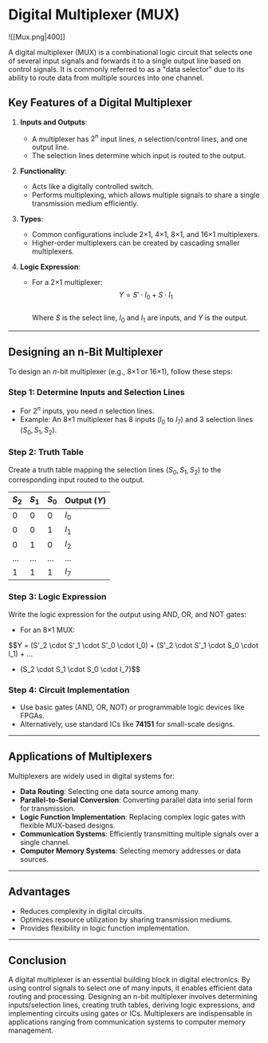 # Digital Multiplexer (MUX)  

![[Mux.png|400]]

A digital multiplexer (MUX) is a combinational logic circuit that selects one of several input signals and forwards it to a single output line based on control signals. It is commonly referred to as a "data selector" due to its ability to route data from multiple sources into one channel.  

## Key Features of a Digital Multiplexer  
1. **Inputs and Outputs**:  
   - A multiplexer has $2^n$ input lines, $n$ selection/control lines, and one output line.  
   - The selection lines determine which input is routed to the output.  

2. **Functionality**:  
   - Acts like a digitally controlled switch.  
   - Performs multiplexing, which allows multiple signals to share a single transmission medium efficiently.  

3. **Types**:  
   - Common configurations include 2×1, 4×1, 8×1, and 16×1 multiplexers.  
   - Higher-order multiplexers can be created by cascading smaller multiplexers.  

4. **Logic Expression**:  
   - For a 2×1 multiplexer:  
     $$
     Y = S' \cdot I_0 + S \cdot I_1
     $$  
     Where $S$ is the select line, $I_0$ and $I_1$ are inputs, and $Y$ is the output.  

---

## Designing an n-Bit Multiplexer  
To design an $n$-bit multiplexer (e.g., 8×1 or 16×1), follow these steps:  

### Step 1: Determine Inputs and Selection Lines  
- For $2^n$ inputs, you need $n$ selection lines.  
- Example: An 8×1 multiplexer has 8 inputs ($I_0$ to $I_7$) and 3 selection lines ($S_0, S_1, S_2$).  

### Step 2: Truth Table  
Create a truth table mapping the selection lines ($S_0, S_1, S_2$) to the corresponding input routed to the output.  

| $S_2$ | $S_1$ | $S_0$ | Output ($Y$) |
|---------|---------|---------|----------------|
| 0       | 0       | 0       | $I_0$        |
| 0       | 0       | 1       | $I_1$        |
| 0       | 1       | 0       | $I_2$        |
| ...     | ...     | ...     | ...          |
| 1       | 1       | 1       | $I_7$        |

### Step 3: Logic Expression  
Write the logic expression for the output using AND, OR, and NOT gates:  
- For an 8×1 MUX:  

$$Y = (S'_2 \cdot S'_1 \cdot S'_0 \cdot I_0) + (S'_2 \cdot S'_1 \cdot S_0 \cdot I_1) + ...  
+ (S_2 \cdot S_1 \cdot S_0 \cdot I_7)$$


### Step 4: Circuit Implementation  
- Use basic gates (AND, OR, NOT) or programmable logic devices like FPGAs.  
- Alternatively, use standard ICs like **74151** for small-scale designs.  

---

## Applications of Multiplexers  
Multiplexers are widely used in digital systems for:  
- **Data Routing**: Selecting one data source among many.  
- **Parallel-to-Serial Conversion**: Converting parallel data into serial form for transmission.  
- **Logic Function Implementation**: Replacing complex logic gates with flexible MUX-based designs.  
- **Communication Systems**: Efficiently transmitting multiple signals over a single channel.  
- **Computer Memory Systems**: Selecting memory addresses or data sources.  

---

## Advantages  
- Reduces complexity in digital circuits.  
- Optimizes resource utilization by sharing transmission mediums.  
- Provides flexibility in logic function implementation.  

---

## Conclusion  
A digital multiplexer is an essential building block in digital electronics. By using control signals to select one of many inputs, it enables efficient data routing and processing. Designing an n-bit multiplexer involves determining inputs/selection lines, creating truth tables, deriving logic expressions, and implementing circuits using gates or ICs. Multiplexers are indispensable in applications ranging from communication systems to computer memory management.  
